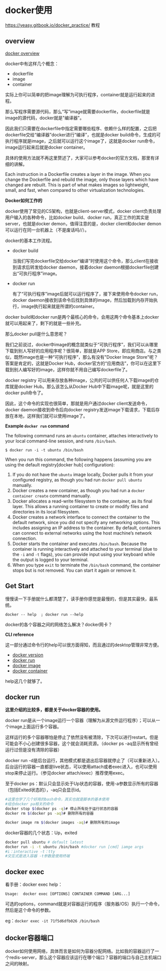 # docker使用

https://yeasy.gitbook.io/docker_practice/   教程

## overview

[docker overview](https://docs.docker.com/get-started/overview/)           

docker中有这样几个概念：

- dockerfile
- image
- container

实际上你可以简单的把image理解为可执行程序，container就是运行起来的进程。

那么写程序需要源代码，那么“写”image就需要dockerfile，dockerfile就是image的源代码，docker就是"编译器"。

因此我们只需要在dockerfile中指定需要哪些程序、依赖什么样的配置，之后把dockerfile交给“编译器”docker进行“编译”，也就是docker build命令，生成的可执行程序就是image，之后就可以运行这个image了，这就是docker run命令，image运行起来后就是docker container。

具体的使用方法就不再这里赘述了，大家可以参考docker的官方文档，那里有详细的讲解。

Each instruction in a Dockerfile creates a layer in the image. When you change the Dockerfile and rebuild the image, only those layers which have changed are rebuilt. This is part of what makes images so lightweight, small, and fast, when compared to other virtualization technologies.

**Docker如何工作的**       

docker使用了常见的CS架构，也就是client-server模式，docker client负责处理用户输入的各种命令，比如docker build、docker run，真正工作的其实是server，也就是docker demon，值得注意的是，docker client和docker demon可以运行在同一台机器上（不是废话吗//）。

docker的基本工作流程。

* docker build

  当我们写完dockerfile交给docker“编译”时使用这个命令，那么client在接收到请求后转发给docker daemon，接着docker daemon根据dockerfile创建出“可执行程序”image。

* docker run

  有了“可执行程序”image后就可以运行程序了，接下来使用命令docker run，docker daemon接收到该命令后找到具体的image，然后加载到内存开始执行，image执行起来就是所谓的container。

docker build和docker run是两个最核心的命令，会用这两个命令基本上docker就可以用起来了，剩下的就是一些补充。

那么docker pull是什么意思呢？

我们之前说过，docker中image的概念就类似于“可执行程序”，我们可以从哪里下载到别人写好的应用程序呢？很简单，那就是APP Store，即应用商店。与之类似，既然image也是一种“可执行程序”，那么有没有"Docker Image Store"呢？答案是肯定的，这就是Docker Hub，docker官方的“应用商店”，你可以在这里下载到别人编写好的image，这样你就不用自己编写dockerfile了。

docker registry 可以用来存放各种image，公共的可以供任何人下载image的仓库就是docker Hub。那么该怎么从Docker Hub中下载image呢，就是这里的docker pull命令了。

因此，这个命令的实现也很简单，那就是用户通过docker client发送命令，docker daemon接收到命令后向docker registry发送image下载请求，下载后存放在本地，这样我们就可以使用image了。

**Example `docker run` command**        

The following command runs an `ubuntu` container, attaches interactively to your local command-line session, and runs `/bin/bash`.

```
$ docker run -i -t ubuntu /bin/bash
```

When you run this command, the following happens (assuming you are using the default registry[docker hub] configuration):

1. If you do not have the `ubuntu` image locally, Docker pulls it from your configured registry, as though you had run `docker pull ubuntu` manually.
2. Docker creates a new container, as though you had run a `docker container create` command manually.
3. Docker allocates a read-write filesystem to the container, as its final layer. This allows a running container to create or modify files and directories in its local filesystem.
4. Docker creates a network interface to connect the container to the default network, since you did not specify any networking options. This includes assigning an IP address to the container. By default, containers can connect to external networks using the host machine’s network connection.
5. Docker starts the container and executes `/bin/bash`. Because the container is running interactively and attached to your terminal (due to the `-i` and `-t` flags), you can provide input using your keyboard while the output is logged to your terminal.
6. When you type `exit` to terminate the `/bin/bash` command, the container stops but is not removed. You can start it again or remove it.

## Get Start

慢慢读一下手册就什么都清楚了，读手册你感觉是最慢的，但是其实最快，最系统。

`docker -- help  ; docker run --help`

docker的各个容器之间的网络怎么解决？docker网卡？

**CLI reference**          

这一部分通过命令行的help可以很方面得知，而且通过的desktop管理非常方便。

- [docker version](https://docs.docker.com/engine/reference/commandline/version/)
- [docker run](https://docs.docker.com/engine/reference/commandline/run/)
- [docker image](https://docs.docker.com/engine/reference/commandline/image/)
- [docker container](https://docs.docker.com/engine/reference/commandline/container/)

help这几个就够了。



## docker run

**这里介绍的比较多，都是关于docker容器的使用。**

docker run是从一个image运行一个容器（理解为从源文件运行程序）；可以从一个image上面运行多个容器。

这样运行的多个容器哪怕是停止了依然没有被清除，下次可以进行restart。但是可能会不小心创建很多容器，这个就会消耗资源。（docker ps -aq显示所有曾经运行过但是没有清除的容器）

docker run -d是后台运行，其他模式都是退出后容器就停止了（可以重新进入）。后台运行的容器一直都是live状态，可以使用attach或者exec进入，也可以使用stop来停止运行。（参见docker attach/exec）推荐使用exec。

至于docker ps：默认只会显示处于Up状态的容器，使用-a参数显示所有的容器（包括Exited状态的），-aq只会显示id。

```bash
#这里也学了几个好用的bash命令，其实也就是脚本的基本使用
#组合docker pa相关的命令
docker stop $(docker ps -q)# 停止所有处于运行状态的容器
docker rm $(docker ps -aq)# 删除所有的容器

docker image rm $(docker images -aq)# 删除所有的image
```

docker容器的几个状态：Up，exited

```bash
docker pull ubuntu # default latest
docker run -i -t ubuntu /bin/bash #docker run [cmd] iamge args
#i：interactive -t：tty
#交互式是进入容器 -t参数是使用终端
```



## docker exec

看手册：docker exec help：

`Usage:  docker exec [OPTIONS] CONTAINER COMMAND [ARG...]`

可选的options，command就是对容器运行的程序（服务器/OS）执行一个命令，然后是这个命令的参数。

eg：`docker exec -it 71f5d6dfb026 /bin/bash `



## docker容器端口

docker如何使用网络，具体而言是如何为容器分配网络。比如我的容器运行了一个redis-server，那么这个容器应该运行在哪个端口？容器的端口与自己主机端口之间的映射。
